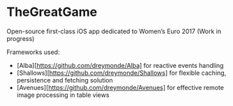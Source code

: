# TheGreatGame

Open-source first-class iOS app dedicated to Women’s Euro 2017 (Work in progress)

Frameworks used:
- [Alba][https://github.com/dreymonde/Alba] for reactive events handling
- [Shallows][https://github.com/dreymonde/Shallows] for flexible caching, persistence and fetching solution
- [Avenues][https://github.com/dreymonde/Avenues] for effective remote image processing in table views
